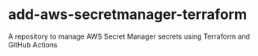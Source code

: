 # add-aws-secretmanager-terraform
A repository to manage AWS Secret Manager secrets using Terraform and GitHub Actions
